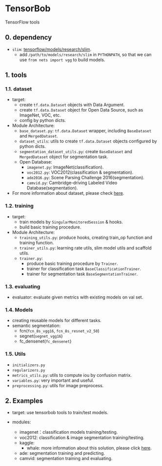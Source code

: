 # TensorBob
TensorFlow tools

## 0. dependency
+ `slim`: [tensorflow/models/research/slim][1].
    + add `/path/to/models/research/slim` in `PYTHONPATH`, so that we can use `from nets import vgg` to build models.

## 1. tools

### 1.1. dataset
+ target:
    + create `tf.data.Dataset` objects with Data Argument.
    + create `tf.data.Dataset` object for Open Data Source, such as ImageNet, VOC, etc.
    + config by python dicts.
+ Module Architecture:
    + `base_dataset.py`: `tf.data.Dataset` wrapper, including `BaseDataset` and `MergedDataset`.
    + `dataset_utils`: utils to create `tf.data.Dataset` objects configured by python dicts.
    + `segmentation_dataset_utils.py`: create `BaseDataset` and `MergedDataset` object for segmentation task.
    + Open Database:
        + `imagenet.py`: ImageNet(classification).
        + `voc2012.py`: VOC2012(classification & segmentation).
        + `ade2016.py`: Scene Parsing Challenge 2016(segmentation).
        + `camvid.py`: Cambridge-driving Labeled Video Database(segmentation).
+ For more information about dataset, please check [here](dataset/README.md).

### 1.2. training
+ target:
    + train models by `SingularMonitoredSession` & hooks.
    + build basic training procedure.
+ Module Architecture:
    + `training_utils.py`: produce hooks, creating train_op function and training function.
    + `trainer_utils.py`: learning rate utils, slim model utils and scaffold utils.
    + `trainer.py`:
        + produce basic training procedure by `Trainer`.
        + trainer for classification task `BaseClassificationTrainer`.
        + trainer for segmentation task `BaseSegmentationTrainer`.

### 1.3. evaluating
+ evaluator: evaluate given metrics with existing models on val set.

### 1.4. Models
+ creating reusable models for different tasks.
+ semantic segmentation:
    + fcn(`fcn_8s_vgg16`, `fcn_8s_resnet_v2_50`)
    + segnet(`segnet_vgg16`)
    + fc_densenet(`fc_densenet`)

### 1.5. Utils
+ `initializers.py`
+ `regularizers.py`
+ `metrics_utils.py`: utils to compute iou by confusion matrix.
+ `variables.py`: very important and useful.
+ `preprocessing.py`: utils for image preprocess.

## 2. Examples
+ target: use tensorbob tools to train/test models.
+ modules:
    + imagenet：classification models training/testing.
    + voc2012: classification & image segmentation training/testing.
    + kaggle:
        + whale: more information about this solution, please click [here][2].
    + ade: segmentation training and predicting.
    + camvid: segmentation training and evaluating.


  [1]: https://github.com/tensorflow/models/tree/master/research/slim
  [2]: https://zhuanlan.zhihu.com/p/39440686